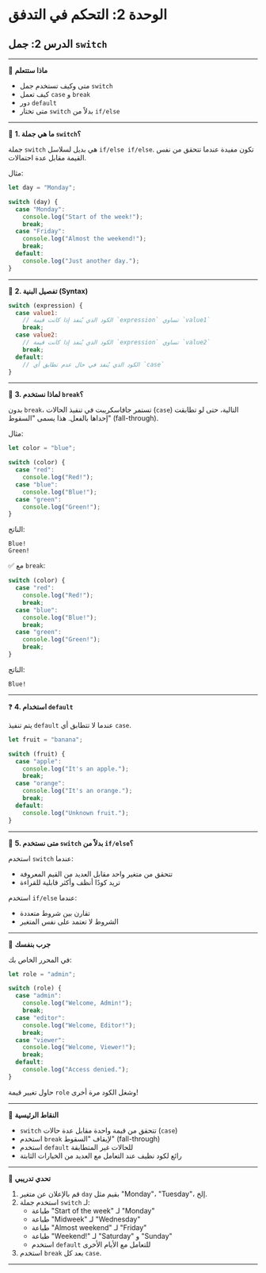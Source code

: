 # الوحدة 2: التحكم في التدفق

## الدرس 2: جمل `switch`

---

🧠 **ماذا ستتعلم**
*	متى وكيف تستخدم جمل `switch`
*	كيف تعمل `case` و `break`
*	دور `default`
*	متى تختار `switch` بدلاً من `if/else`

---

🔄 **1. ما هي جملة `switch`؟**

جملة `switch` هي بديل لسلاسل `if/else if/else`. تكون مفيدة عندما تتحقق من نفس القيمة مقابل عدة احتمالات.

مثال:
```javascript
let day = "Monday";

switch (day) {
  case "Monday":
    console.log("Start of the week!");
    break;
  case "Friday":
    console.log("Almost the weekend!");
    break;
  default:
    console.log("Just another day.");
}
```

---

🧩 **2. تفصيل البنية (Syntax)**

```javascript
switch (expression) {
  case value1:
    // الكود الذي يُنفذ إذا كانت قيمة `expression` تساوي `value1`
    break;
  case value2:
    // الكود الذي يُنفذ إذا كانت قيمة `expression` تساوي `value2`
    break;
  default:
    // الكود الذي يُنفذ في حال عدم تطابق أي `case`
}
```

---

🛑 **3. لماذا نستخدم `break`؟**

بدون `break`، تستمر جافاسكريبت في تنفيذ الحالات (`case`) التالية، حتى لو تطابقت إحداها بالفعل. هذا يسمى "السقوط" (fall-through).

مثال:
```javascript
let color = "blue";

switch (color) {
  case "red":
    console.log("Red!");
  case "blue":
    console.log("Blue!");
  case "green":
    console.log("Green!");
}
```

الناتج:
```
Blue!
Green!
```

✅ مع `break`:
```javascript
switch (color) {
  case "red":
    console.log("Red!");
    break;
  case "blue":
    console.log("Blue!");
    break;
  case "green":
    console.log("Green!");
    break;
}
```

الناتج:
```
Blue!
```

---

❓ **4. استخدام `default`**

يتم تنفيذ `default` عندما لا تتطابق أي `case`.
```javascript
let fruit = "banana";

switch (fruit) {
  case "apple":
    console.log("It's an apple.");
    break;
  case "orange":
    console.log("It's an orange.");
    break;
  default:
    console.log("Unknown fruit.");
}
```

---

🤔 **5. متى نستخدم `switch` بدلاً من `if/else`؟**

استخدم `switch` عندما:
*	تتحقق من متغير واحد مقابل العديد من القيم المعروفة
*	تريد كودًا أنظف وأكثر قابلية للقراءة

استخدم `if/else` عندما:
*	تقارن بين شروط متعددة
*	الشروط لا تعتمد على نفس المتغير

---

🧪 **جرب بنفسك**

في المحرر الخاص بك:
```javascript
let role = "admin";

switch (role) {
  case "admin":
    console.log("Welcome, Admin!");
    break;
  case "editor":
    console.log("Welcome, Editor!");
    break;
  case "viewer":
    console.log("Welcome, Viewer!");
    break;
  default:
    console.log("Access denied.");
}
```
حاول تغيير قيمة `role` وشغل الكود مرة أخرى!

---

🧠 **النقاط الرئيسية**
*	`switch` تتحقق من قيمة واحدة مقابل عدة حالات (`case`)
*	استخدم `break` لإيقاف "السقوط" (fall-through)
*	استخدم `default` للحالات غير المتطابقة
*	رائع لكود نظيف عند التعامل مع العديد من الخيارات الثابتة

---

🧪 **تحدي تدريبي**
1.	قم بالإعلان عن متغير `day` بقيم مثل "Monday"، "Tuesday"، إلخ.
2.	استخدم جملة `switch` لـ:
	*	طباعة "Start of the week" لـ "Monday"
	*	طباعة "Midweek" لـ "Wednesday"
	*	طباعة "Almost weekend" لـ "Friday"
	*	طباعة "Weekend!" لـ "Saturday" و "Sunday"
	*	استخدم `default` للتعامل مع الأيام الأخرى
3.	استخدم `break` بعد كل `case`.

---